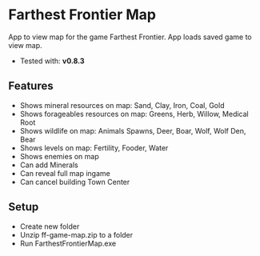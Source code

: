 # Farthest Frontier Map
App to view map for the game Farthest Frontier. App loads saved game to view map.

- Tested with: **v0.8.3**

## Features

- Shows mineral resources on map: Sand, Clay, Iron, Coal, Gold
- Shows forageables resources on map: Greens, Herb, Willow, Medical Root
- Shows wildlife on map: Animals Spawns, Deer, Boar, Wolf, Wolf Den, Bear
- Shows levels on map: Fertility, Fooder, Water
- Shows enemies on map 
- Can add Minerals
- Can reveal full map ingame
- Can cancel building Town Center

## Setup

- Create new folder
- Unzip ff-game-map.zip to a folder
- Run FarthestFrontierMap.exe


